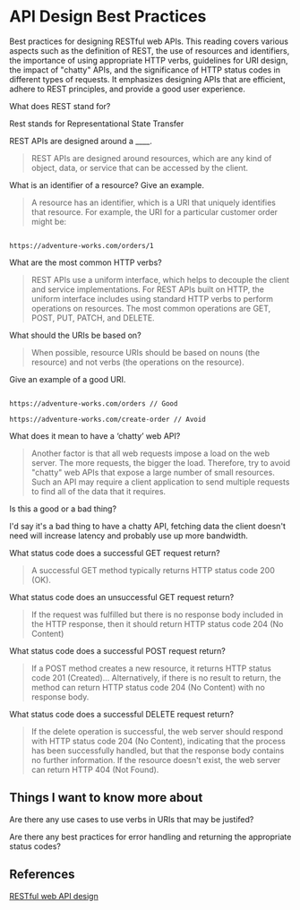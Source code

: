 # API Design Best Practices

Best practices for designing RESTful web APIs. This reading covers various aspects such as the definition of REST, the use of resources and identifiers, the importance of using appropriate HTTP verbs, guidelines for URI design, the impact of "chatty" APIs, and the significance of HTTP status codes in different types of requests. It emphasizes designing APIs that are efficient, adhere to REST principles, and provide a good user experience.

What does REST stand for?

Rest stands for Representational State Transfer

REST APIs are designed around a ____.

> REST APIs are designed around resources, which are any kind of object, data, or service that can be accessed by the client.

What is an identifier of a resource? Give an example.

> A resource has an identifier, which is a URI that uniquely identifies that resource. For example, the URI for a particular customer order might be:

```http

https://adventure-works.com/orders/1

```

What are the most common HTTP verbs?

> REST APIs use a uniform interface, which helps to decouple the client and service implementations. For REST APIs built on HTTP, the uniform interface includes using standard HTTP verbs to perform operations on resources. The most common operations are GET, POST, PUT, PATCH, and DELETE.

What should the URIs be based on?

> When possible, resource URIs should be based on nouns (the resource) and not verbs (the operations on the resource).

Give an example of a good URI.

``` http

https://adventure-works.com/orders // Good

https://adventure-works.com/create-order // Avoid

```

What does it mean to have a ‘chatty’ web API?

> Another factor is that all web requests impose a load on the web server. The more requests, the bigger the load. Therefore, try to avoid "chatty" web APIs that expose a large number of small resources. Such an API may require a client application to send multiple requests to find all of the data that it requires.

Is this a good or a bad thing?

I'd say it's a bad thing to have a chatty API, fetching data the client doesn't need will increase latency and probably use up more bandwidth.

What status code does a successful GET request return?

> A successful GET method typically returns HTTP status code 200 (OK).

What status code does an unsuccessful GET request return?

> If the request was fulfilled but there is no response body included in the HTTP response, then it should return HTTP status code 204 (No Content)

What status code does a successful POST request return?

> If a POST method creates a new resource, it returns HTTP status code 201 (Created)... Alternatively, if there is no result to return, the method can return HTTP status code 204 (No Content) with no response body.

What status code does a successful DELETE request return?

> If the delete operation is successful, the web server should respond with HTTP status code 204 (No Content), indicating that the process has been successfully handled, but that the response body contains no further information. If the resource doesn't exist, the web server can return HTTP 404 (Not Found).

## Things I want to know more about

Are there any use cases to use verbs in URIs that may be justifed?

Are there any best practices for error handling and returning the appropriate status codes?

## References

[RESTful web API design](https://learn.microsoft.com/en-us/azure/architecture/best-practices/api-design)
